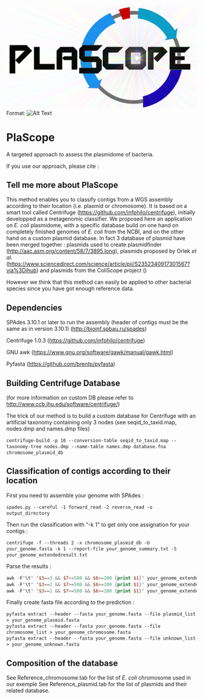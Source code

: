 ![GitHub Logo](/PlaScope_supernova.png)
Format: ![Alt Text](url)

# PlaScope


A targeted approach to assess the plasmidome of bacteria.

If you use our approach, please cite :

## Tell me more about PlaScope


This method enables you to classify contigs from a WGS assembly according to their location (i.e. plasmid or chromosome). It is based on a smart tool called Centrifuge (https://github.com/infphilo/centrifuge), initially developped as a metagenomic classifier.
We proposed here an application on *E. coli* plasmidome, with a specific database build on one hand on completely finished genomes of *E. coli* from the NCBI, and on the other hand on a custom plasmid database. In fact 3 database of plasmid have been merged together : plasmids used to create plasmidfinder (http://aac.asm.org/content/58/7/3895.long), plasmids proposed by Orlek *et al.* (https://www.sciencedirect.com/science/article/pii/S2352340917301567?via%3Dihub) and plasmids from the ColiScope project ()

However we think that this method can easily be applied to other bacterial species since you have got enough reference data.


## Dependencies


SPAdes 3.10.1 or later to run the assembly (header of contigs must be the same as in version 3.10.1) (http://bioinf.spbau.ru/spades)

Centrifuge 1.0.3 (https://github.com/infphilo/centrifuge)

GNU awk (https://www.gnu.org/software/gawk/manual/gawk.html)

Pyfasta (https://github.com/brentp/pyfasta)


## Building Centrifuge Database 
(for more information on custom DB please refer to http://www.ccb.jhu.edu/software/centrifuge/)


The trick of our method is to build a custom database for Centrifuge with an artificial taxonomy containing only 3 nodes (see seqid_to_taxid.map, nodes.dmp and names.dmp files)
```
centrifuge-build -p 10 --conversion-table seqid_to_taxid.map --taxonomy-tree nodes.dmp --name-table names.dmp database.fna chromosome_plasmid_db
```

## Classification of contigs according to their location

First you need to assemble your genome with SPAdes :
```
spades.py --careful -1 forward_read -2 reverse_read -o output_directory
```

Then run the classification with "-k 1" to get only one assignation for your contigs :
```
centrifuge -f --threads 2 -x chromosome_plasmid_db -U your_genome.fasta -k 1 --report-file your_genome_summary.txt -S your_genome_extendedresult.txt
```

Parse the results :
```awk
awk -F'\t' '$3==3 && $7>=500 && $6>=100 {print $1}' your_genome_extendedresult.txt | awk -F'_' '$6>=2 {print $0}' > plasmid_list
awk -F'\t' '$3==2 && $7>=500 && $6>=100 {print $1}' your_genome_extendedresult.txt | awk -F'_' '$6>=2 {print $0}' > chromsome_list
awk -F'\t' '$3==1 && $7>=500 && $6>=100 {print $1}' your_genome_extendedresult.txt | awk -F'_' '$6>=2 {print $0}' > unknown_list
```

Finally create fasta file according to the prediction :
```
pyfasta extract --header --fasta your_genome.fasta --file plasmid_list > your_genome_plasmid.fasta
pyfasta extract --header --fasta your_genome.fasta --file chromosome_list > your_genome_chromosome.fasta
pyfasta extract --header --fasta your_genome.fasta --file unknown_list > your_genome_unknown.fasta
```

## Composition of the database

See Reference_chromosome.tab for the list of *E. coli* chromosome used in our exemple
See Reference_plasmid.tab for the list of plasmids and their related database.



